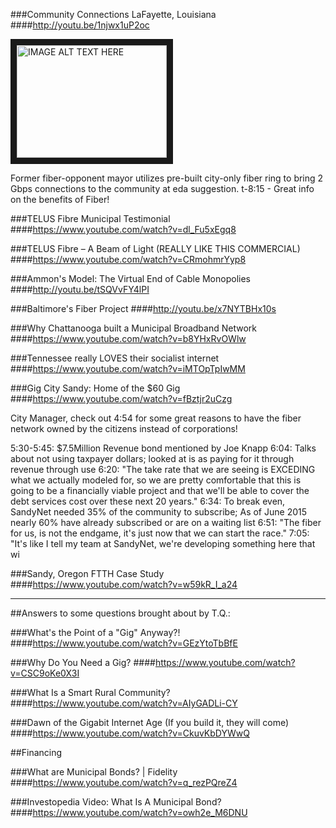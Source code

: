 ###Community Connections LaFayette, Louisiana
####http://youtu.be/1njwx1uP2oc

<a href="http://www.youtube.com/watch?feature=player_embedded&v=1njwx1uP2oc
" target="_blank"><img src="http://img.youtube.com/vi/1njwx1uP2oc/0.jpg" 
alt="IMAGE ALT TEXT HERE" width="240" height="180" border="10" /></a>

Former fiber-opponent mayor utilizes pre-built city-only fiber ring to bring 2 Gbps connections to the community at eda suggestion.
t-8:15 - Great info on the benefits of Fiber!

###TELUS Fibre Municipal Testimonial
####https://www.youtube.com/watch?v=dl_Fu5xEgq8

###TELUS Fibre – A Beam of Light (REALLY LIKE THIS COMMERCIAL)
####https://www.youtube.com/watch?v=CRmohmrYyp8

###Ammon's Model: The Virtual End of Cable Monopolies
####http://youtu.be/tSQVvFY4lPI

###Baltimore's Fiber Project
####http://youtu.be/x7NYTBHx10s

###Why Chattanooga built a Municipal Broadband Network
####https://www.youtube.com/watch?v=b8YHxRvOWlw

###Tennessee really LOVES their socialist internet
####https://www.youtube.com/watch?v=iMTOpTpIwMM

###Gig City Sandy: Home of the $60 Gig
####https://www.youtube.com/watch?v=fBztjr2uCzg

City Manager, check out 4:54 for some great reasons to have the fiber network owned by the citizens instead of corporations!

5:30-5:45: $7.5Million Revenue bond mentioned by Joe Knapp
6:04: Talks about not using taxpayer dollars; looked at is as paying for it through revenue through use
6:20: "The take rate that we are seeing is EXCEDING what we actually modeled for, so we are pretty comfortable that this is going to be a financially viable project and that we'll be able to cover the debt services cost over these next 20 years."
6:34: To break even, SandyNet needed 35% of the community to subscribe; As of June 2015 nearly 60% have already subscribed or are on a waiting list
6:51: "The fiber for us, is not the endgame, it's just now that we can start the race."
7:05: "It's like I tell my team at SandyNet, we're developing something here that wi

###Sandy, Oregon FTTH Case Study
####https://www.youtube.com/watch?v=w59kR_I_a24

<hr>
##Answers to some questions brought about by T.Q.:

###What's the Point of a "Gig" Anyway?!
####https://www.youtube.com/watch?v=GEzYtoTbBfE

###Why Do You Need a Gig?
####https://www.youtube.com/watch?v=CSC9oKe0X3I

###What Is a Smart Rural Community?
####https://www.youtube.com/watch?v=AIyGADLi-CY

###Dawn of the Gigabit Internet Age (If you build it, they will come)
####https://www.youtube.com/watch?v=CkuvKbDYWwQ

##Financing

###What are Municipal Bonds? | Fidelity
####https://www.youtube.com/watch?v=q_rezPQreZ4

###Investopedia Video: What Is A Municipal Bond?
####https://www.youtube.com/watch?v=owh2e_M6DNU